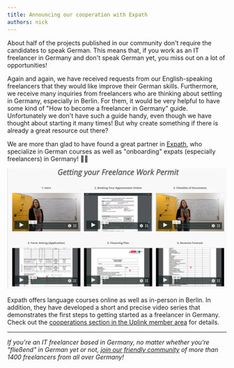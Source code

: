 ```yaml
---
title: Announcing our cooperation with Expath
authors: nick
---
```


About half of the projects published in our community don't require the candidates to speak German. This means that, if you work as an IT freelancer in Germany and don't speak German yet, you miss out on a lot of opportunities!

Again and again, we have received requests from our English-speaking freelancers that they would like improve their German skills. Furthermore, we receive many inquiries from freelancers who are thinking about settling in Germany, especially in Berlin. For them, it would be very helpful to have some kind of "How to become a freelancer in Germany" guide. Unfortunately we don't have such a guide handy, even though we have thought about starting it many times! But why create something if there is already a great resource out there?  
  
We are more than glad to have found a great partner in [Expath](https://www.expath.de/), who specialize in German courses as well as "onboarding" expats (especially freelancers) in Germany! 🙌🏼

![](toD65QhpWjFS-Pg30KekGH8PpmwH7bhlKzw4-tGyssnT3WthmokEgg7N6xncXDfTaG8Aepug2KcA-Ce4hMlpC7S4FjMOGpa6iDzjwOlpgRin9_fmER5og9WhVwZqntRzhELJtH35)

Expath offers language courses online as well as in-person in Berlin. In addition, they have developed a short and precise video series that demonstrates the first steps to getting started as a freelancer in Germany. Check out the [cooperations section in the Uplink member area](https://my.uplink.tech/services/cooperations) for details.

---

_If you're an IT freelancer based in Germany, no matter whether you're "fließend" in German yet or not, [join our friendly community](https://uplink.tech/en/freelancers) of more than 1400 freelancers from all over Germany!_
